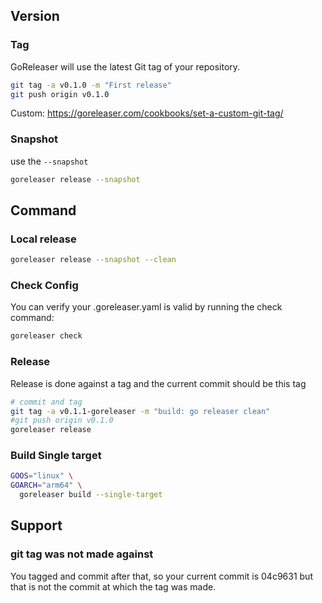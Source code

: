 

## Version 

### Tag

GoReleaser will use the latest Git tag of your repository.
```bash
git tag -a v0.1.0 -m "First release"
git push origin v0.1.0
```

Custom: https://goreleaser.com/cookbooks/set-a-custom-git-tag/
 
### Snapshot

use the `--snapshot`
```bash
goreleaser release --snapshot
```

## Command
### Local release

```bash
goreleaser release --snapshot --clean
```

### Check Config
You can verify your .goreleaser.yaml is valid by running the check command:
```bash
goreleaser check
```

### Release

Release is done against a tag and the current commit should be this tag

```bash
# commit and tag
git tag -a v0.1.1-goreleaser -m "build: go releaser clean"
#git push origin v0.1.0
goreleaser release
```

### Build Single target

```bash
GOOS="linux" \
GOARCH="arm64" \
  goreleaser build --single-target
```

## Support

### git tag was not made against

You tagged and commit after that, so your current commit is 04c9631
but that is not the commit at which the tag was made.